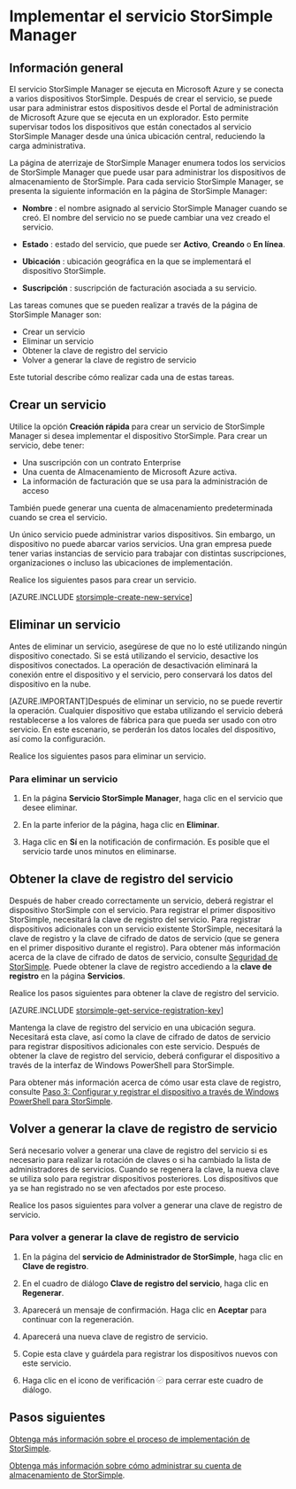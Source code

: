 <properties 
   pageTitle="Implementación del servicio Administrador de StorSimple | Microsoft Azure"
	description="Aquí se explica cómo crear y eliminar el servicio StorSimple Manager en el Portal de administración y describe cómo administrar la clave de registro de servicio."
	services="storsimple"
	documentationCenter=""
	authors="SharS"
	manager="carolz"
	editor=""/>
<tags 
   ms.service="storsimple"
	ms.devlang="na"
	ms.topic="article"
	ms.tgt_pltfrm="na"
	ms.workload="na"
	ms.date="09/02/2015"
	ms.author="v-sharos"/>

# Implementar el servicio StorSimple Manager

## Información general

El servicio StorSimple Manager se ejecuta en Microsoft Azure y se conecta a varios dispositivos StorSimple. Después de crear el servicio, se puede usar para administrar estos dispositivos desde el Portal de administración de Microsoft Azure que se ejecuta en un explorador. Esto permite supervisar todos los dispositivos que están conectados al servicio StorSimple Manager desde una única ubicación central, reduciendo la carga administrativa.

La página de aterrizaje de StorSimple Manager enumera todos los servicios de StorSimple Manager que puede usar para administrar los dispositivos de almacenamiento de StorSimple. Para cada servicio StorSimple Manager, se presenta la siguiente información en la página de StorSimple Manager:

- **Nombre** : el nombre asignado al servicio StorSimple Manager cuando se creó. El nombre del servicio no se puede cambiar una vez creado el servicio.

- **Estado** : estado del servicio, que puede ser **Activo**, **Creando** o **En línea**.

- **Ubicación** : ubicación geográfica en la que se implementará el dispositivo StorSimple.

- **Suscripción** : suscripción de facturación asociada a su servicio.

Las tareas comunes que se pueden realizar a través de la página de StorSimple Manager son:

- Crear un servicio
- Eliminar un servicio
- Obtener la clave de registro del servicio
- Volver a generar la clave de registro de servicio

Este tutorial describe cómo realizar cada una de estas tareas.

## Crear un servicio

Utilice la opción **Creación rápida** para crear un servicio de StorSimple Manager si desea implementar el dispositivo StorSimple. Para crear un servicio, debe tener:

- Una suscripción con un contrato Enterprise
- Una cuenta de Almacenamiento de Microsoft Azure activa.
- La información de facturación que se usa para la administración de acceso

También puede generar una cuenta de almacenamiento predeterminada cuando se crea el servicio.

Un único servicio puede administrar varios dispositivos. Sin embargo, un dispositivo no puede abarcar varios servicios. Una gran empresa puede tener varias instancias de servicio para trabajar con distintas suscripciones, organizaciones o incluso las ubicaciones de implementación.

Realice los siguientes pasos para crear un servicio.

[AZURE.INCLUDE [storsimple-create-new-service](../../includes/storsimple-create-new-service.md)]

## Eliminar un servicio

Antes de eliminar un servicio, asegúrese de que no lo esté utilizando ningún dispositivo conectado. Si se está utilizando el servicio, desactive los dispositivos conectados. La operación de desactivación eliminará la conexión entre el dispositivo y el servicio, pero conservará los datos del dispositivo en la nube.

[AZURE.IMPORTANT]Después de eliminar un servicio, no se puede revertir la operación. Cualquier dispositivo que estaba utilizando el servicio deberá restablecerse a los valores de fábrica para que pueda ser usado con otro servicio. En este escenario, se perderán los datos locales del dispositivo, así como la configuración.

Realice los siguientes pasos para eliminar un servicio.

### Para eliminar un servicio

1. En la página **Servicio StorSimple Manager**, haga clic en el servicio que desee eliminar.

1. En la parte inferior de la página, haga clic en **Eliminar**.

1. Haga clic en **Sí** en la notificación de confirmación. Es posible que el servicio tarde unos minutos en eliminarse.

## Obtener la clave de registro del servicio

Después de haber creado correctamente un servicio, deberá registrar el dispositivo StorSimple con el servicio. Para registrar el primer dispositivo StorSimple, necesitará la clave de registro del servicio. Para registrar dispositivos adicionales con un servicio existente StorSimple, necesitará la clave de registro y la clave de cifrado de datos de servicio (que se genera en el primer dispositivo durante el registro). Para obtener más información acerca de la clave de cifrado de datos de servicio, consulte [Seguridad de StorSimple](storsimple-security.md). Puede obtener la clave de registro accediendo a la **clave de registro** en la página **Servicios**.

Realice los pasos siguientes para obtener la clave de registro del servicio.

[AZURE.INCLUDE [storsimple-get-service-registration-key](../../includes/storsimple-get-service-registration-key.md)]

Mantenga la clave de registro del servicio en una ubicación segura. Necesitará esta clave, así como la clave de cifrado de datos de servicio para registrar dispositivos adicionales con este servicio. Después de obtener la clave de registro del servicio, deberá configurar el dispositivo a través de la interfaz de Windows PowerShell para StorSimple.

Para obtener más información acerca de cómo usar esta clave de registro, consulte [Paso 3: Configurar y registrar el dispositivo a través de Windows PowerShell para StorSimple](storsimple-deployment-walkthrough.md#step-2-configure-and-register-the-device-through-windows-powershell-for-storsimple).

## Volver a generar la clave de registro de servicio

Será necesario volver a generar una clave de registro del servicio si es necesario para realizar la rotación de claves o si ha cambiado la lista de administradores de servicios. Cuando se regenera la clave, la nueva clave se utiliza solo para registrar dispositivos posteriores. Los dispositivos que ya se han registrado no se ven afectados por este proceso.

Realice los pasos siguientes para volver a generar una clave de registro de servicio.

### Para volver a generar la clave de registro de servicio

1. En la página del **servicio de Administrador de StorSimple**, haga clic en **Clave de registro**.

1. En el cuadro de diálogo **Clave de registro del servicio**, haga clic en **Regenerar**.

1. Aparecerá un mensaje de confirmación. Haga clic en **Aceptar** para continuar con la regeneración.

1. Aparecerá una nueva clave de registro de servicio.

1. Copie esta clave y guárdela para registrar los dispositivos nuevos con este servicio.

1. Haga clic en el icono de verificación ![Icono de marca de verificación](./media/storsimple-manage-service/HCS_CheckIcon.png) para cerrar este cuadro de diálogo.


## Pasos siguientes

[Obtenga más información sobre el proceso de implementación de StorSimple](storsimple-deployment-walkthrough.md).

[Obtenga más información sobre cómo administrar su cuenta de almacenamiento de StorSimple](storsimple-manage-storage-accounts.md).

 

<!---HONumber=September15_HO1-->